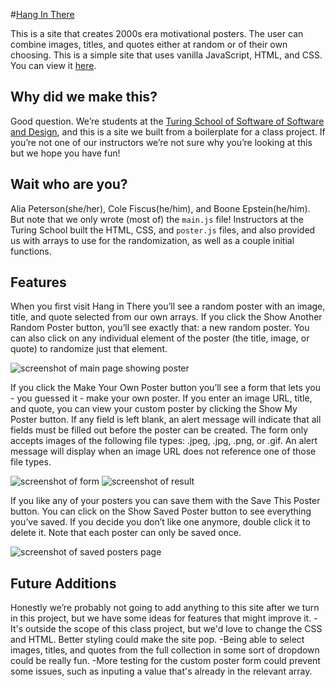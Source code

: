 #[Hang In There](https://alia-peterson.github.io/hang-in-there/)

This is a site that creates 2000s era motivational posters. The user can combine images, titles, and quotes either at random or of their own choosing. This is a simple site that uses vanilla JavaScript, HTML, and CSS. You can view it [here](https://alia-peterson.github.io/hang-in-there/).

## Why did we make this?

Good question. We’re students at the [Turing School of Software of Software and Design](https://turing.io/), and this is a site we built from a boilerplate for a class project. If you’re not one of our instructors we’re not sure why you’re looking at this but we hope you have fun!

## Wait who are you?

Alia Peterson(she/her), Cole Fiscus(he/him), and Boone Epstein(he/him). But note that we only wrote (most of) the `main.js` file! Instructors at the Turing School built the HTML, CSS, and `poster.js` files, and also provided us with arrays to use for the randomization, as well as a couple initial functions.


## Features

When you first visit Hang in There you’ll see a random poster with an image, title, and quote selected from our own arrays. If you click the Show Another Random Poster button, you’ll see exactly that: a new random poster. You can also click on any individual element of the poster (the title, image, or quote) to randomize just that element.

![screenshot of main page showing poster](/readme-imgs/homepage.png)

If you click the Make Your Own Poster button you’ll see a form that lets you - you guessed it - make your own poster. If you enter an image URL, title, and quote, you can view your custom poster by clicking the Show My Poster button. If any field is left blank, an alert message will indicate that all fields must be filled out before the poster can be created. The form only accepts images of the following file types: .jpeg, .jpg, .png, or .gif. An alert message will display when an image URL does not reference one of those file types.

![screenshot of form](/readme-imgs/form.png)
![screenshot of result](/readme-imgs/form-result.png)

If you like any of your posters you can save them with the Save This Poster button. You can click on the Show Saved Poster button to see everything you’ve saved. If you decide you don’t like one anymore, double click it to delete it. Note that each poster can only be saved once.

![screenshot of saved posters page](/readme-imgs/saved.png)

## Future Additions

Honestly we’re probably not going to add anything to this site after we turn in this project, but we have some ideas for features that might improve it.
-It's outside the scope of this class project, but we'd love to change the CSS and HTML. Better styling could make the site pop.
-Being able to select images, titles, and quotes from the full collection in some sort of dropdown could be really fun.
-More testing for the custom poster form could prevent some issues, such as inputing a value that's already in the relevant array.
